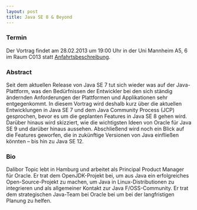 ```yaml
---
layout: post
title: Java SE 8 & Beyond
---
```


### Termin

Der Vortrag findet am 28.02.2013 um 19:00 Uhr in der Uni Mannheim A5, 6 im Raum C013 statt [Anfahrtsbeschreibung](/getting-there).

### Abstract

Seit dem aktuellen Release von Java SE 7 tut sich wieder was auf der Java-Plattform, was den Bedürfnissen der Entwickler bei den sich ständig ändernden Anforderungen der Plattformen und Applikationen sehr entgegenkommt.
In diesem Vortrag wird deshalb kurz über die aktuellen Entwicklungen in Java SE 7 und dem Java Community Process (JCP) gesprochen, bevor es um die geplanten Features in Java SE 8 gehen wird. Darüber hinaus wird skizziert, wie die wichtigsten Ideen von Oracle für Java SE 9 und darüber hinaus aussehen. Abschließend wird noch ein Blick auf die Features geworfen, die in zukünftige Versionen von Java einfließen könnten – bis hin zu Java SE 12.

### Bio

Dalibor Topic lebt in Hamburg und arbeitet als Principal Product Manager für Oracle. Er trat dem OpenJDK-Projekt bei, um aus Java ein erfolgreiches Open-Source-Projekt zu machen, um Java in Linux-Distributionen zu integrieren und als allgemeiner Kontakt zur Java F/OSS-Community. Er trat dem strategischen Java-Team bei Oracle bei um bei der langfristigen Planung zu helfen.
